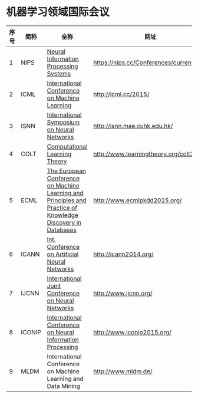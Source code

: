 

# 机器学习领域国际会议

| 序号 | 简称   | 全称                                                         | 网址                                    |
| ---- | ------ | ------------------------------------------------------------ | --------------------------------------- |
| 1    | NIPS   | [Neural Information Processing Systems](http://academic.research.microsoft.com/Conference/187/nips-neural-information-processing-systems) | https://nips.cc/Conferences/current     |
| 2    | ICML   | [International Conference on Machine Learning](http://academic.research.microsoft.com/Conference/35/icml-international-conference-on-machine-learning) | http://icml.cc/2015/                    |
| 3    | ISNN   | [International Symposium on Neural Networks](http://academic.research.microsoft.com/Conference/2133/isnn-international-symposium-on-neural-networks) | http://isnn.mae.cuhk.edu.hk/            |
| 4    | COLT   | [Computational Learning Theory](http://academic.research.microsoft.com/Conference/588/colt-computational-learning-theory) | http://www.learningtheory.org/colt2015/ |
| 5    | ECML   | [The European Conference on Machine Learning and Principles and Practice of Knowledge Discovery in Databases](http://academic.research.microsoft.com/Conference/661/ecml-the-european-conference-on-machine-learning-and-principles-and-practice-of-knowledge) | http://www.ecmlpkdd2015.org/            |
| 6    | ICANN  | [Int. Conference on Artificial Neural Networks](http://academic.research.microsoft.com/Conference/12/icann-int-conference-on-artificial-neural-networks) | http://icann2014.org/                   |
| 7    | IJCNN  | [International Joint Conference on Neural Networks](http://academic.research.microsoft.com/Conference/1180/ijcnn-international-joint-conference-on-neural-networks) | http://www.ijcnn.org/                   |
| 8    | ICONIP | [International Conference on Neural Information Processing](http://academic.research.microsoft.com/Conference/2071/iconip-international-conference-on-neural-information-processing) | http://www.iconip2015.org/              |
| 9    | MLDM   | International Conference on Machine Learning and Data Mining | http://www.mldm.de/                     |